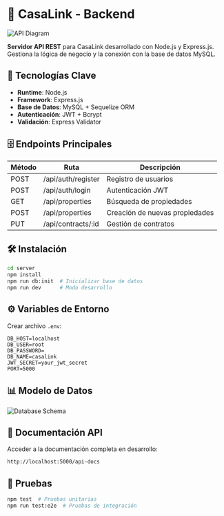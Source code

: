 # 🚀 CasaLink - Backend

![API Diagram](./docs/media/api-diagram.jpg)

**Servidor API REST** para CasaLink desarrollado con Node.js y Express.js. Gestiona la lógica de negocio y la conexión con la base de datos MySQL.

## 🔧 Tecnologías Clave
- **Runtime**:	 		Node.js
- **Framework**: 		Express.js
- **Base de Datos**: 	MySQL + Sequelize ORM
- **Autenticación**: 	JWT + Bcrypt
- **Validación**: 		Express Validator
<!-- - **Documentación**: 	Swagger UI -->

## 🗄️ Endpoints Principales
| Método | Ruta               | Descripción                    |
|--------|--------------------|--------------------------------|
| POST   | /api/auth/register | Registro de usuarios           |
| POST   | /api/auth/login    | Autenticación JWT              |
| GET    | /api/properties    | Búsqueda de propiedades        |
| POST   | /api/properties    | Creación de nuevas propiedades |
| PUT    | /api/contracts/:id | Gestión de contratos           |



## 🛠 Instalación
```bash
cd server
npm install
npm run db:init  # Inicializar base de datos
npm run dev      # Modo desarrollo
```

## ⚙️ Variables de Entorno
Crear archivo `.env`:
```env
DB_HOST=localhost
DB_USER=root
DB_PASSWORD=
DB_NAME=casalink
JWT_SECRET=your_jwt_secret
PORT=5000
```

## 📊 Modelo de Datos
![Database Schema](./docs/media/db-schema.png)

## 📄 Documentación API
Acceder a la documentación completa en desarrollo:
```bash
http://localhost:5000/api-docs
```

## 🧪 Pruebas
```bash
npm test  # Pruebas unitarias
npm run test:e2e  # Pruebas de integración
```